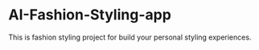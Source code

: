 # AI-Fashion-Styling-app
This is fashion styling project for build your personal styling experiences.
